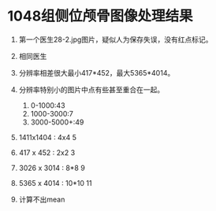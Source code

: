 # 1048组侧位颅骨图像处理结果

1. 第一个医生28-2.jpg图片，疑似人为保存失误，没有红点标记。
2. 相同医生
3. 分辨率相差很大最小417\*452，最大5365\*4014。
4. 分辨率特别小的图片中点有些甚至重合在一起。
    1. 0-1000:43
    2. 1000-3000:7
    3. 3000-5000+:49

5. 1411x1404 : 4x4          5
6. 417 x 452 : 2x2          3
7. 3026 x 3014 : 8*8        9
8. 5365 x 4014 : 10*10      11
9. 计算不出mean